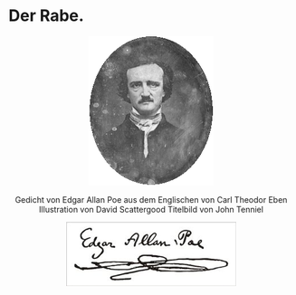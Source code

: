 Der Rabe.
=========

<div align="center"><img alt="Edgar Allan Poe" src="eapoe.png"/></div>

<p align="center">Gedicht von Edgar Allan Poe
aus dem Englischen von Carl Theodor Eben
Illustration von David Scattergood
Titelbild von John Tenniel</p>

<div align="center"><img alt="Signatur Edgar Allan Poe" src="eapoe_unterschrift.jpg"/></div>
